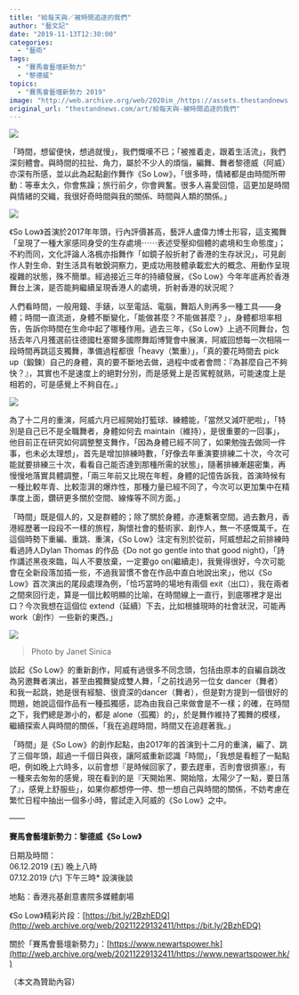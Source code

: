 ```yaml
---
title: "給每天與／被時間追逐的我們"
author: "藝文記"
date: "2019-11-13T12:30:00"
categories:
  - "藝術"
tags:
  - "賽馬會藝壇新勢力"
  - "黎德威"
topics:
  - "賽馬會藝壇新勢力 2019"
image: "http://web.archive.org/web/2020im_/https://assets.thestandnews.com/media/photos/drama-09_EuEoa_jU914vt.png"
original_url: "thestandnews.com/art/給每天與-被時間追逐的我們"
---
```

![](http://web.archive.org/web/2020im_/https://assets.thestandnews.com/media/photos/drama-09_EuEoa_jU914vt.png)

「時間，想留便快，想過就慢」，我們慨嘆不已；「被推着走，跟着生活流」，我們深刻體會。與時間的拉扯、角力，屬於不少人的煩惱，編舞、舞者黎德威（阿威）亦深有所感，並以此為起點創作舞作《So Low》，「很多時，情緒都是由時間所帶動：等車太久，你會焦躁；旅行前夕，你會興奮。很多人喜愛回憶，這更加是時間與情緒的交織，我很好奇時間與我的關係、時間與人類的關係。」

![](http://web.archive.org/web/2020im_/https://assets.thestandnews.com/media/photos/72817400_10162227334155265_1603791722343563264_o_9lbVx_DYWhGQB.jpg)

《So Low》首演於2017年年頭，行內評價甚高，藝評人盧偉力博士形容，這支獨舞「呈現了一種大家感同身受的生存處境⋯⋯表述受壓抑個體的處境和生命態度」；不約而同，文化評論人洛楓亦指舞作「如鏡子般折射了香港的生存狀況」，可見創作人對生命、對生活具有敏銳洞察力，更成功用肢體承載宏大的概念、用動作呈現複雜的狀態，殊不簡單。經過接近三年的持續發展，《So Low》今年年底再於香港舞台上演，是否能夠繼續呈現香港人的處境，折射香港的狀況呢？

人們看時間，一般用鐘、手錶，以至電話、電腦，舞蹈人則再多一種工具——身體；時間一直流逝，身體不斷變化，「能做甚麼？不能做甚麼？」，身體都坦率相告，告訴你時間在生命中起了哪種作用。過去三年，《So Low》上過不同舞台，包括去年八月獲選前往德國杜塞爾多國際舞蹈博覽會中展演，阿威回想每一次相隔一段時間再跳這支獨舞，準備過程都很「heavy（繁重）」，「真的要花時間去 pick up（鍛鍊）自己的身體，真的要不斷地去做，過程中或者會問：『為甚麼自己不夠快？』，其實也不是速度上的絕對分別，而是感覺上是否駕輕就熟，可能速度上是相若的，可是感覺上不夠自在。」

![](http://web.archive.org/web/2020im_/https://assets.thestandnews.com/media/photos/72487313_10162227343290265_5465140988450177024_o_X7giW_K6qCxbq.png)

為了十二月的重演，阿威六月已經開始打籃球、練體能，「當然又減吓肥啦」，「特別是自己已不是全職舞者，身體如何去 maintain（維持），是很重要的一回事」，他目前正在研究如何調整整支舞作，「因為身體已經不同了，如果勉強去做同一件事，也未必太理想」，首先是增加排練時數，「好像去年重演要排練二十次，今次可能就要排練三十次，看看自己能否達到那種所需的狀態」，隨著排練漸趨密集，再慢慢地落實具體調整，「兩三年前又比現在年輕，身體的記憶告訴我，首演時候有一種比較年青、比較澎湃的爆炸性，那種力量已經不同了，今次可以更加集中在精準度上面，鑽研更多關於空間、線條等不同方面。」

「時間」既是個人的，又是群體的；除了關於身體，亦連繫著空間。過去數月，香港經歷著一段段不一樣的旅程，胸懷社會的藝術家、創作人，無一不感慨萬千。在這個時勢下重編、重跳、重演，《So Low》注定有別於從前，阿威想起之前排練時看過詩人Dylan Thomas 的作品《Do not go gentle into that good night》，「詩作講述黑夜來臨，叫人不要放棄，一定要go on(繼續走)，我覺得很好，今次可能會在全新段落加插一些，不過我習慣不會在作品中直白地說出來」，他以《So Low》首次演出的尾段處理為例，「恰巧當時的場地有兩個 exit（出口），我在兩者之間來回行走，算是一個比較明顯的比喻，在時間線上一直行，到底哪裡才是出口？今次我想在這個位 extend（延續）下去，比如根據現時的社會狀況，可能再work（創作）一些新的東西。」

![](http://web.archive.org/web/2020im_/https://assets.thestandnews.com/media/photos/75220681_541120316705143_7866122200489656320_n_OEB7e_B4jUlWT.png)
> Photo by Janet Sinica

談起《So Low》的重新創作，阿威有過很多不同念頭，包括由原本的自編自跳改為另邀舞者演出，甚至由獨舞變成雙人舞，「之前找過另一位女 dancer（舞者）和我一起跳，她是很有經驗、很資深的dancer（舞者），但是對方提到一個很好的問題，她說這個作品有一種孤獨感，認為由我自己來做會是不一樣；的確，在時間之下，我們總是渺小的，都是 alone（孤獨）的」，於是舞作維持了獨舞的模樣，繼續探索人與時間的關係，「我在追趕時間，時間又在追趕著我。」

「時間」是《So Low》的創作起點，由2017年的首演到十二月的重演，編了、跳了三個年頭，超過一千個日與夜，讓阿威重新認識「時間」，「我想是看輕了一點點吧，例如晚上六時多，以前會想『是時候回家了，要去趕車，否則會很擠塞』，有一種來去匆匆的感覺，現在看到的是『天開始黑、開始陰，太陽少了一點，要日落了』，感覺上舒服些」，如果你都想停一停、想一想自己與時間的關係，不妨考慮在繁忙日程中抽出一個多小時，嘗試走入阿威的《So Low》之中。

——

**賽馬會藝壇新勢力：黎德威《So Low》**

日期及時間：  
06.12.2019 (五) 晚上八時  
07.12.2019 (六) 下午三時\* 設演後談

地點：香港兆基創意書院多媒體劇場

《So Low》精彩片段：[https://bit.ly/2BzhEDQ](http://web.archive.org/web/20211229132411/https://bit.ly/2BzhEDQ)

關於「賽馬會藝壇新勢力」：[https://www.newartspower.hk](http://web.archive.org/web/20211229132411/https://www.newartspower.hk/)

（本文為贊助內容）